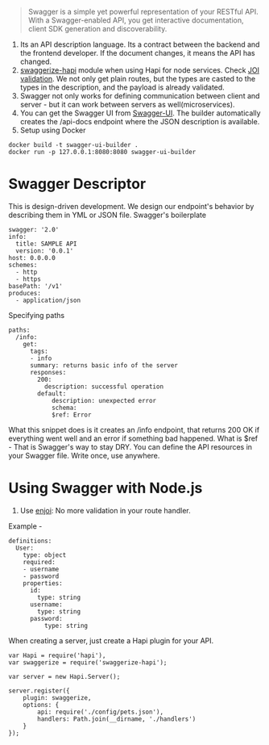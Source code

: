 > Swagger is a simple yet powerful representation of your RESTful API. With a Swagger-enabled API, you get interactive documentation, client SDK generation and discoverability.

1. Its an API description language. Its a contract between the backend and the frontend developer. If the document changes, it means the API has changed.
2. [swaggerize-hapi](https://github.com/krakenjs/swaggerize-hapi) module when using Hapi for node services. Check [JOI validation](https://github.com/hapijs/joi). We not only get plain routes, but the types are casted to the types in the description, and the payload is already validated.
3. Swagger not only works for defining communication between client and server - but it can work between servers as well(microservices).
4. You can get the Swagger UI from [Swagger-UI](https://github.com/swagger-api/swagger-ui). The builder automatically creates the /api-docs endpoint where the JSON description is available.
5. Setup using Docker 
```
docker build -t swagger-ui-builder .
docker run -p 127.0.0.1:8080:8080 swagger-ui-builder
```

# Swagger Descriptor 
This is design-driven development. We design our endpoint's behavior by describing them in YML or JSON file.
Swagger's boilerplate
```
swagger: '2.0'
info:
  title: SAMPLE API
  version: '0.0.1'
host: 0.0.0.0
schemes:
  - http
  - https
basePath: '/v1'
produces:
  - application/json
```

Specifying paths
```
paths:
  /info:
    get:
      tags:
      - info
      summary: returns basic info of the server
      responses:
        200:
          description: successful operation
        default:
            description: unexpected error
            schema:
            $ref: Error
```
What this snippet does is it creates an /info endpoint, that returns 200 OK if everything went well and an error if something bad happened. What is $ref - That is Swagger's way to stay DRY. You can define the API resources in your Swagger file. Write once, use anywhere.

# Using Swagger with Node.js

1. Use [enjoi](https://www.npmjs.com/package/enjoi): No more validation in your route handler.

Example -
```
definitions:
  User:
    type: object
    required:
    - username
    - password
    properties:
      id:
        type: string
      username:
        type: string
      password:
          type: string
```
When creating a server, just create a Hapi plugin for your API.
```
var Hapi = require('hapi'),
var swaggerize = require('swaggerize-hapi');

var server = new Hapi.Server();

server.register({
    plugin: swaggerize,
    options: {
        api: require('./config/pets.json'),
        handlers: Path.join(__dirname, './handlers')
    }
});
```

